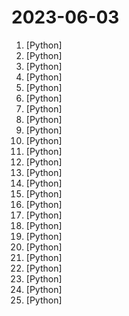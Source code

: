 # 2023-06-03

1. [](https://github.comundefined "Chat with your documents on your local device using GPT models. No data leaves your device and 100% private.") [Python]
2. [](https://github.comundefined "<⚡️> SuperAGI - A dev-first open source autonomous AI agent framework. Enabling developers to build, manage & run useful autonomous agents quickly and reliably.") [Python]
3. [](https://github.comundefined "one-click deepfake (face swap)") [Python]
4. [](https://github.comundefined "Macaw-LLM: Multi-Modal Language Modeling with Image, Video, Audio, and Text Integration") [Python]
5. [](https://github.comundefined "Collection of Summer 2023 & Summer 2024 tech internships!") [Python]
6. [](https://github.comundefined "Ecoute is a live transcription tool that provides real-time transcripts for both the user's microphone input (You) and the user's speakers output (Speaker) in a textbox. It also generates a suggested response using OpenAI's GPT-3.5 for the user to say based on the live transcription of the conversation.") [Python]
7. [](https://github.comundefined "State-of-the-art 2D and 3D Face Analysis Project") [Python]
8. [](https://github.comundefined "ChatGLM-6B: An Open Bilingual Dialogue Language Model | 开源双语对话语言模型") [Python]
9. [](https://github.comundefined "langchain-ChatGLM, local knowledge based ChatGLM with langchain ｜ 基于本地知识库的 ChatGLM 问答") [Python]
10. [](https://github.comundefined "⚡ Building applications with LLMs through composability ⚡") [Python]
11. [](https://github.comundefined "Multi-Cloud Security Auditing Tool") [Python]
12. [](https://github.comundefined "An easy-to-use LLMs quantization package with user-friendly apis, based on GPTQ algorithm.") [Python]
13. [](https://github.comundefined "End-to-End Speech Processing Toolkit") [Python]
14. [](https://github.comundefined "中文Guanaco(原驼)大语言模型 QLora 量化训练 +本地CPU/GPU部署 (Chinese Guanaco QLoRA: Efficient Finetuning of Quantized LLMs)") [Python]
15. [](https://github.comundefined "Welcome to the page where you will find each trick/technique/whatever I have learnt in CTFs, real life apps, and reading researches and news.") [Python]
16. [](https://github.comundefined "Detectron2 is a platform for object detection, segmentation and other visual recognition tasks.") [Python]
17. [](https://github.comundefined "百亿参数的中英文双语基座大模型") [Python]
18. [](https://github.comundefined "800,000 step-level correctness labels on LLM solutions to MATH problems") [Python]
19. [](https://github.comundefined "HuatuoGPT, Towards Taming Language Models To Be a Doctor. (An Open Medical GPT)") [Python]
20. [](https://github.comundefined "Large Language Model Text Generation Inference") [Python]
21. [](https://github.comundefined "Comprehensive Python Cheatsheet") [Python]
22. [](https://github.comundefined "Simple extension to easily maintain aspect ratio while changing dimensions. Install via the extensions tab on the AUTOMATIC1111 webui.") [Python]
23. [](https://github.comundefined "An open platform for training, serving, and evaluating large language models. Release repo for Vicuna and FastChat-T5.") [Python]
24. [](https://github.comundefined "OpenMMLab Detection Toolbox and Benchmark") [Python]
25. [](https://github.comundefined "[NeurIPS 2022] Towards Robust Blind Face Restoration with Codebook Lookup Transformer") [Python]
